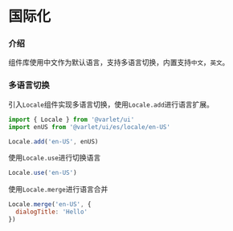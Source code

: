 # 国际化

### 介绍
组件库使用中文作为默认语言，支持多语言切换，内置支持`中文`，`英文`。

### 多语言切换
引入`Locale`组件实现多语言切换，使用`Locale.add`进行语言扩展。

```js
import { Locale } from '@varlet/ui'
import enUS from '@varlet/ui/es/locale/en-US'

Locale.add('en-US', enUS)

```

使用`Locale.use`进行切换语言

```js
Locale.use('en-US')
```

使用`Locale.merge`进行语言合并

```js
Locale.merge('en-US', {
  dialogTitle: 'Hello'
})
```
